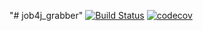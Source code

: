 "# job4j_grabber" 
[![Build Status](https://travis-ci.org/EvgenyShestakov/job4j_grabber.svg?branch=main)](https://travis-ci.org/EvgenyShestakov/job4j_grabber)
[![codecov](https://codecov.io/gh/EvgenyShestakov/job4j_grabber/branch/main/graph/badge.svg)](https://codecov.io/gh/EvgenyShestakov/job4j_grabber)
